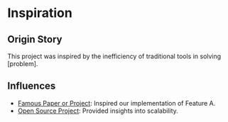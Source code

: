 # Inspiration

## Origin Story
This project was inspired by the inefficiency of traditional tools in solving [problem]. 

## Influences
- [Famous Paper or Project](https://link.com): Inspired our implementation of Feature A.
- [Open Source Project](https://link.com): Provided insights into scalability.
